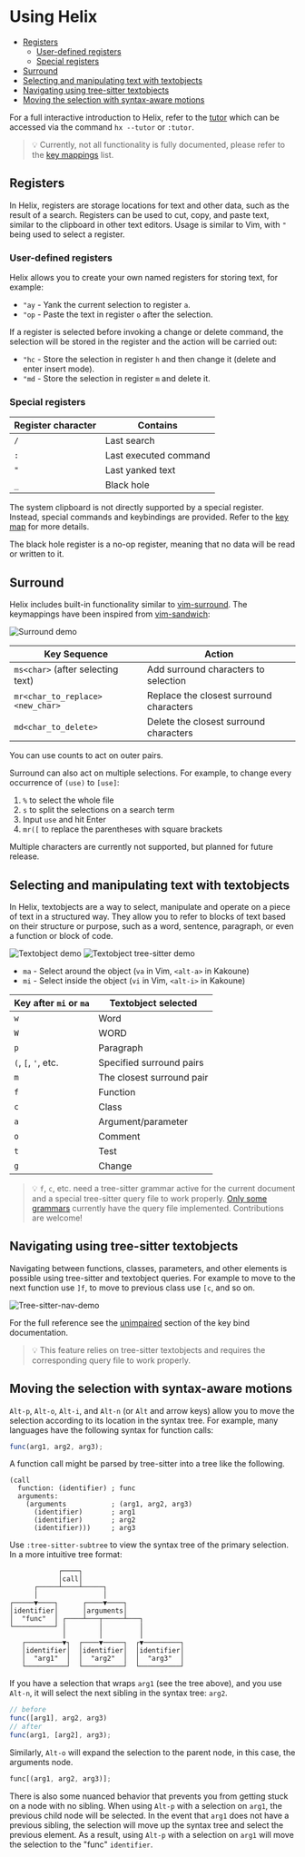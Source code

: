 # Using Helix

<!--toc:start-->
- [Registers](#registers)
  - [User-defined registers](#user-defined-registers)
  - [Special registers](#special-registers)
- [Surround](#surround)
- [Selecting and manipulating text with textobjects](#selecting-and-manipulating-text-with-textobjects)
- [Navigating using tree-sitter textobjects](#navigating-using-tree-sitter-textobjects)
- [Moving the selection with syntax-aware motions](#moving-the-selection-with-syntax-aware-motions)
<!--toc:end-->

For a full interactive introduction to Helix, refer to the [tutor](https://github.com/helix-editor/helix/blob/master/runtime/tutor) which can be accessed via the command `hx --tutor` or `:tutor`.

> 💡 Currently, not all functionality is fully documented, please refer to the
> [key mappings](./keymap.md) list.

## Registers

In Helix, registers are storage locations for text and other data, such as the result of a search.
Registers can be used to cut, copy, and paste text, similar to the clipboard in other text editors.
Usage is similar to Vim, with `"` being used to select a register.

### User-defined registers

Helix allows you to create your own named registers for storing text, for example:

- `"ay` - Yank the current selection to register `a`.
- `"op` - Paste the text in register `o` after the selection.

If a register is selected before invoking a change or delete command, the selection will be stored in the register and the action will be carried out:

- `"hc` - Store the selection in register `h` and then change it (delete and enter insert mode).
- `"md` - Store the selection in register `m` and delete it.

### Special registers

| Register character | Contains              |
| ---                | ---                   |
| `/`                | Last search           |
| `:`                | Last executed command |
| `"`                | Last yanked text      |
| `_`                | Black hole            |

The system clipboard is not directly supported by a special register.
Instead, special commands and keybindings are provided.
Refer to the [key map](keymap.md#space-mode) for more details.

The black hole register is a no-op register, meaning that no data will be read or written to it.

## Surround

Helix includes built-in functionality similar to [vim-surround](https://github.com/tpope/vim-surround).
The keymappings have been inspired from [vim-sandwich](https://github.com/machakann/vim-sandwich):

![Surround demo](https://user-images.githubusercontent.com/23398472/122865801-97073180-d344-11eb-8142-8f43809982c6.gif)

| Key Sequence                      | Action                                  |
| --------------------------------- | --------------------------------------- |
| `ms<char>` (after selecting text) | Add surround characters to selection    |
| `mr<char_to_replace><new_char>`   | Replace the closest surround characters |
| `md<char_to_delete>`              | Delete the closest surround characters  |

You can use counts to act on outer pairs.

Surround can also act on multiple selections.
For example, to change every occurrence of `(use)` to `[use]`:

1. `%` to select the whole file
2. `s` to split the selections on a search term
3. Input `use` and hit Enter
4. `mr([` to replace the parentheses with square brackets

Multiple characters are currently not supported, but planned for future release.

## Selecting and manipulating text with textobjects

In Helix, textobjects are a way to select, manipulate and operate on a piece of text in a structured way.
They allow you to refer to blocks of text based on their structure or purpose, such as a word, sentence, paragraph, or even a function or block of code.

![Textobject demo](https://user-images.githubusercontent.com/23398472/124231131-81a4bb00-db2d-11eb-9d10-8e577ca7b177.gif)
![Textobject tree-sitter demo](https://user-images.githubusercontent.com/23398472/132537398-2a2e0a54-582b-44ab-a77f-eb818942203d.gif)

- `ma` - Select around the object (`va` in Vim, `<alt-a>` in Kakoune)
- `mi` - Select inside the object (`vi` in Vim, `<alt-i>` in Kakoune)

| Key after `mi` or `ma` | Textobject selected      |
| ---                    | ---                      |
| `w`                    | Word                     |
| `W`                    | WORD                     |
| `p`                    | Paragraph                |
| `(`, `[`, `'`, etc.    | Specified surround pairs |
| `m`                    | The closest surround pair    |
| `f`                    | Function                 |
| `c`                    | Class                    |
| `a`                    | Argument/parameter       |
| `o`                    | Comment                  |
| `t`                    | Test                     |
| `g`                    | Change                   |

> 💡 `f`, `c`, etc. need a tree-sitter grammar active for the current
document and a special tree-sitter query file to work properly. [Only
some grammars][lang-support] currently have the query file implemented.
Contributions are welcome!

## Navigating using tree-sitter textobjects

Navigating between functions, classes, parameters, and other elements is possible using tree-sitter and textobject queries.
For example to move to the next function use `]f`, to move to previous class use `[c`, and so on.

![Tree-sitter-nav-demo][tree-sitter-nav-demo]

For the full reference see the [unimpaired][unimpaired-keybinds] section of the key bind documentation.

> 💡 This feature relies on tree-sitter textobjects
> and requires the corresponding query file to work properly.

## Moving the selection with syntax-aware motions

`Alt-p`, `Alt-o`, `Alt-i`, and `Alt-n` (or `Alt` and arrow keys) allow you to move the selection according to its location in the syntax tree.
For example, many languages have the following syntax for function calls:

```js
func(arg1, arg2, arg3);
```

A function call might be parsed by tree-sitter into a tree like the following.

```tsq
(call
  function: (identifier) ; func
  arguments:
    (arguments           ; (arg1, arg2, arg3)
      (identifier)       ; arg1
      (identifier)       ; arg2
      (identifier)))     ; arg3
```

Use `:tree-sitter-subtree` to view the syntax tree of the primary selection.
In a more intuitive tree format:

```
            ┌────┐
            │call│
      ┌─────┴────┴─────┐
      │                │
┌─────▼────┐      ┌────▼────┐
│identifier│      │arguments│
│  "func"  │ ┌────┴───┬─────┴───┐
└──────────┘ │        │         │
             │        │         │
   ┌─────────▼┐  ┌────▼─────┐  ┌▼─────────┐
   │identifier│  │identifier│  │identifier│
   │  "arg1"  │  │  "arg2"  │  │  "arg3"  │
   └──────────┘  └──────────┘  └──────────┘
```

If you have a selection that wraps `arg1` (see the tree above), and you use `Alt-n`, it will select the next sibling in the syntax tree: `arg2`.

```js
// before
func([arg1], arg2, arg3)
// after
func(arg1, [arg2], arg3);
```

Similarly, `Alt-o` will expand the selection to the parent node, in this case, the arguments node.

```js
func[(arg1, arg2, arg3)];
```

There is also some nuanced behavior that prevents you from getting stuck on a node with no sibling.
When using `Alt-p` with a selection on `arg1`, the previous child node will be selected.
In the event that `arg1` does not have a previous sibling, the selection will move up the syntax tree and select the previous element.
As a result, using `Alt-p` with a selection on `arg1` will move the selection to the "func" `identifier`.

[lang-support]: ./lang-support.md
[unimpaired-keybinds]: ./keymap.md#unimpaired
[tree-sitter-nav-demo]: https://user-images.githubusercontent.com/23398472/152332550-7dfff043-36a2-4aec-b8f2-77c13eb56d6f.gif
